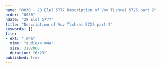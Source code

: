 ```yaml
---
name: "0030 - 28 Elul 5777 Description of Vov Tishrei 5725 part 2"
order: "0030"
hdate: "28 Elul 5777"
title: "Description of Vov Tishrei 5725 part 2"
keywords: []
file:
- ext: ".m4a"
  mime: "audio/x-m4a"
  size: 3182060
  duration: "6:23"
published: true
---
```


